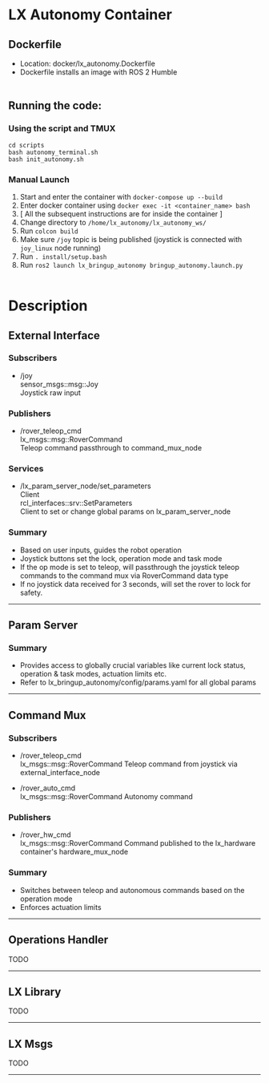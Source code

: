 # LX Autonomy Container

## Dockerfile
- Location: docker/lx_autonomy.Dockerfile
- Dockerfile installs an image with ROS 2 Humble
<br> <br>


## Running the code:
### Using the script and TMUX 
```
cd scripts
bash autonomy_terminal.sh
bash init_autonomy.sh
```

### Manual Launch
1. Start and enter the container with `docker-compose up --build`
2. Enter docker container using `docker exec -it <container_name> bash`
3. [ All the subsequent instructions are for inside the container ]
4. Change directory to `/home/lx_autonomy/lx_autonomy_ws/`
5. Run `colcon build`
6. Make sure `/joy` topic is being published (joystick is connected with `joy_linux` node running)
7. Run `. install/setup.bash`
8. Run `ros2 launch lx_bringup_autonomy bringup_autonomy.launch.py`
<br> <br>


# Description

##  External Interface
### Subscribers
- /joy <br>
sensor_msgs::msg::Joy <br>
Joystick raw input

### Publishers
- /rover_teleop_cmd <br>
lx_msgs::msg::RoverCommand <br>
Teleop command passthrough to command_mux_node

### Services
- /lx_param_server_node/set_parameters <br>
Client <br>
rcl_interfaces::srv::SetParameters <br>
Client to set or change global params on lx_param_server_node

### Summary
- Based on user inputs, guides the robot operation
- Joystick buttons set the lock, operation mode and task mode
- If the op mode is set to teleop, will passthrough the joystick teleop commands to the command mux via RoverCommand data type
- If no joystick data received for 3 seconds, will set the rover to lock for safety.

<hr>

## Param Server
### Summary
- Provides access to globally crucial variables like current lock status, operation & task modes, actuation limits etc.
- Refer to lx_bringup_autonomy/config/params.yaml for all global params

<hr>

## Command Mux
### Subscribers
- /rover_teleop_cmd <br>
lx_msgs::msg::RoverCommand
Teleop command from joystick via external_interface_node

- /rover_auto_cmd <br>
lx_msgs::msg::RoverCommand
Autonomy command

### Publishers
- /rover_hw_cmd <br>
lx_msgs::msg::RoverCommand
Command published to the lx_hardware container's hardware_mux_node

### Summary
- Switches between teleop and autonomous commands based on the operation mode
- Enforces actuation limits
<hr>

## Operations Handler
TODO
<hr>

## LX Library
TODO
<hr>

## LX Msgs
TODO
<hr>